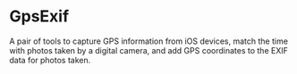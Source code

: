 GpsExif
=======

A pair of tools to capture GPS information from iOS devices, match the time with photos taken by a digital camera, and add GPS coordinates to the EXIF data for photos taken.
